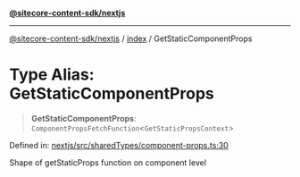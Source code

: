 [**@sitecore-content-sdk/nextjs**](../../README.md)

***

[@sitecore-content-sdk/nextjs](../../README.md) / [index](../README.md) / GetStaticComponentProps

# Type Alias: GetStaticComponentProps

> **GetStaticComponentProps**: `ComponentPropsFetchFunction`\<`GetStaticPropsContext`\>

Defined in: [nextjs/src/sharedTypes/component-props.ts:30](https://github.com/Sitecore/xmc-jss-dev/blob/d7b466243452103e100673b5863a2d80ef6e68eb/packages/nextjs/src/sharedTypes/component-props.ts#L30)

Shape of getStaticProps function on component level
